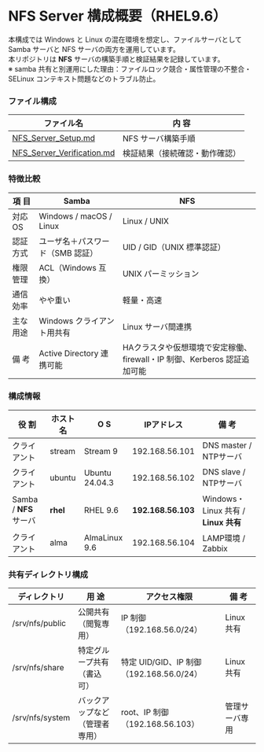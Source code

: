 # NFS Server 構成概要（RHEL9.6） 
本構成では Windows と Linux の混在環境を想定し、ファイルサーバとして Samba サーバと NFS サーバの両方を運用しています。  
本リポジトリは **NFS** サーバの構築手順と検証結果を記録しています。  
※ samba 共有と別運用にした理由：ファイルロック競合・属性管理の不整合・SELinux コンテキスト問題などのトラブル防止。

### ファイル構成  
| ファイル名 | 内 容 |
|-------------|------|
| [NFS_Server_Setup.md](./NFS_Server_Setup.md) | NFS サーバ構築手順 |
| [NFS_Server_Verification.md](./NFS_Server_Verification.md) | 検証結果（接続確認・動作確認）|

### 特徴比較
| 項 目 | Samba | NFS |
|------|--------|-----|
| 対応OS | Windows / macOS / Linux | Linux / UNIX |
| 認証方式 | ユーザ名＋パスワード（SMB 認証） | UID / GID（UNIX 標準認証）|
| 権限管理 | ACL（Windows 互換） | UNIX パーミッション |
| 通信効率 | やや重い | 軽量・高速 |
| 主な用途 | Windows クライアント用共有 | Linux サーバ間連携 |
| 備 考 | Active Directory 連携可能 | HAクラスタや仮想環境で安定稼働、firewall・IP 制御、Kerberos 認証追加可能 |

### 構成情報  
| 役 割 | ホスト名 | O S | IPアドレス | 備 考 |
|------|---------|----|-------------|------|
| クライアント | stream | Stream 9 | 192.168.56.101 | DNS master / NTPサーバ |
| クライアント | ubuntu | Ubuntu 24.04.3 | 192.168.56.102 | DNS slave / NTPサーバ |
| Samba / **NFS** サーバ | **rhel** | RHEL 9.6 | **192.168.56.103** | Windows・Linux 共有 / **Linux 共有** |
| クライアント | alma | AlmaLinux 9.6 | 192.168.56.104 | LAMP環境 / Zabbix |

### 共有ディレクトリ構成  
| ディレクトリ | 用 途 | アクセス権限 | 備 考 |
|---------------|------|----------------|-------|
| /srv/nfs/public | 公開共有（閲覧専用）| IP 制御（192.168.56.0/24）| Linux 共有 |
| /srv/nfs/share | 特定グループ共有（書込可）| 特定 UID/GID、IP 制御（192.168.56.0/24）| Linux 共有 |
| /srv/nfs/system | バックアップなど（管理者専用） | root、IP 制御（192.168.56.103）| 管理サーバ専用 |
